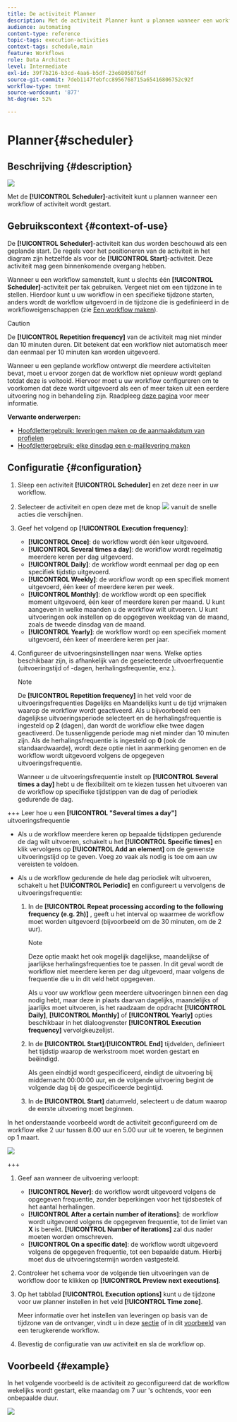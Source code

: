 ```yaml
---
title: De activiteit Planner
description: Met de activiteit Planner kunt u plannen wanneer een workflow of activiteit wordt gestart.
audience: automating
content-type: reference
topic-tags: execution-activities
context-tags: schedule,main
feature: Workflows
role: Data Architect
level: Intermediate
exl-id: 39f7b216-b3cd-4aa6-b5df-23e6805076df
source-git-commit: 7deb1147febfcc8956768715a65416806752c92f
workflow-type: tm+mt
source-wordcount: '877'
ht-degree: 52%

---
```


# Planner{#scheduler}

## Beschrijving {#description}

![](assets/scheduler.png)

Met de **[!UICONTROL Scheduler]**-activiteit kunt u plannen wanneer een workflow of activiteit wordt gestart.

## Gebruikscontext {#context-of-use}

De **[!UICONTROL Scheduler]**-activiteit kan dus worden beschouwd als een geplande start. De regels voor het positioneren van de activiteit in het diagram zijn hetzelfde als voor de **[!UICONTROL Start]**-activiteit. Deze activiteit mag geen binnenkomende overgang hebben.

Wanneer u een workflow samenstelt, kunt u slechts één **[!UICONTROL Scheduler]**-activiteit per tak gebruiken. Vergeet niet om een tijdzone in te stellen. Hierdoor kunt u uw workflow in een specifieke tijdzone starten, anders wordt de workflow uitgevoerd in de tijdzone die is gedefinieerd in de workfloweigenschappen (zie [Een workflow maken](../../automating/using/building-a-workflow.md)).

>[!CAUTION]
>
>De **[!UICONTROL Repetition frequency]** van de activiteit mag niet minder dan 10 minuten duren. Dit betekent dat een workflow niet automatisch meer dan eenmaal per 10 minuten kan worden uitgevoerd.

Wanneer u een geplande workflow ontwerpt die meerdere activiteiten bevat, moet u ervoor zorgen dat de workflow niet opnieuw wordt gepland totdat deze is voltooid. Hiervoor moet u uw workflow configureren om te voorkomen dat deze wordt uitgevoerd als een of meer taken uit een eerdere uitvoering nog in behandeling zijn. Raadpleeg [deze pagina](../../automating/using/scheduled-workflows-execution.md) voor meer informatie.

**Verwante onderwerpen:**

* [Hoofdlettergebruik: leveringen maken op de aanmaakdatum van profielen](../../automating/using/workflow-creation-date-query.md)
* [Hoofdlettergebruik: elke dinsdag een e-maillevering maken](../../automating/using/workflow-weekly-offer.md)

## Configuratie {#configuration}

1. Sleep een activiteit **[!UICONTROL Scheduler]** en zet deze neer in uw workflow.
1. Selecteer de activiteit en open deze met de knop ![](assets/edit_darkgrey-24px.png) vanuit de snelle acties die verschijnen.
1. Geef het volgend op **[!UICONTROL Execution frequency]**:

   * **[!UICONTROL Once]**: de workflow wordt één keer uitgevoerd.
   * **[!UICONTROL Several times a day]**: de workflow wordt regelmatig meerdere keren per dag uitgevoerd.
   * **[!UICONTROL Daily]**: de workflow wordt eenmaal per dag op een specifiek tijdstip uitgevoerd.
   * **[!UICONTROL Weekly]**: de workflow wordt op een specifiek moment uitgevoerd, één keer of meerdere keren per week.
   * **[!UICONTROL Monthly]**: de workflow wordt op een specifiek moment uitgevoerd, één keer of meerdere keren per maand. U kunt aangeven in welke maanden u de workflow wilt uitvoeren. U kunt uitvoeringen ook instellen op de opgegeven weekdag van de maand, zoals de tweede dinsdag van de maand.
   * **[!UICONTROL Yearly]**: de workflow wordt op een specifiek moment uitgevoerd, één keer of meerdere keren per jaar.

1. Configureer de uitvoeringsinstellingen naar wens. Welke opties beschikbaar zijn, is afhankelijk van de geselecteerde uitvoerfrequentie (uitvoeringstijd of -dagen, herhalingsfrequentie, enz.).

   >[!NOTE]
   >
   >De **[!UICONTROL Repetition frequency]** in het veld voor de uitvoeringsfrequenties Dagelijks en Maandelijks kunt u de tijd vrijmaken waarop de workflow wordt geactiveerd. Als u bijvoorbeeld een dagelijkse uitvoeringsperiode selecteert en de herhalingsfrequentie is ingesteld op **2** (dagen), dan wordt de workflow elke twee dagen geactiveerd. De tussenliggende periode mag niet minder dan 10 minuten zijn. Als de herhalingsfrequentie is ingesteld op **0** (ook de standaardwaarde), wordt deze optie niet in aanmerking genomen en de workflow wordt uitgevoerd volgens de opgegeven uitvoeringsfrequentie.

   Wanneer u de uitvoeringsfrequentie instelt op **[!UICONTROL Several times a day]** hebt u de flexibiliteit om te kiezen tussen het uitvoeren van de workflow op specifieke tijdstippen van de dag of periodiek gedurende de dag.

+++ Leer hoe u een **[!UICONTROL "Several times a day"]** uitvoeringsfrequentie

   * Als u de workflow meerdere keren op bepaalde tijdstippen gedurende de dag wilt uitvoeren, schakelt u het **[!UICONTROL Specific times]** en klik vervolgens op **[!UICONTROL Add an element]** om de gewenste uitvoeringstijd op te geven. Voeg zo vaak als nodig is toe om aan uw vereisten te voldoen.

   * Als u de workflow gedurende de hele dag periodiek wilt uitvoeren, schakelt u het **[!UICONTROL Periodic]** en configureert u vervolgens de uitvoeringsfrequentie:

      1. In de **[!UICONTROL Repeat processing according to the following frequency (e.g. 2h)]** , geeft u het interval op waarmee de workflow moet worden uitgevoerd (bijvoorbeeld om de 30 minuten, om de 2 uur).

         >[!NOTE]
         >
         >Deze optie maakt het ook mogelijk dagelijkse, maandelijkse of jaarlijkse herhalingsfrequenties toe te passen. In dit geval wordt de workflow niet meerdere keren per dag uitgevoerd, maar volgens de frequentie die u in dit veld hebt opgegeven.
         >
         > Als u voor uw workflow geen meerdere uitvoeringen binnen een dag nodig hebt, maar deze in plaats daarvan dagelijks, maandelijks of jaarlijks moet uitvoeren, is het raadzaam de opdracht **[!UICONTROL Daily]**, **[!UICONTROL Monthly]** of **[!UICONTROL Yearly]** opties beschikbaar in het dialoogvenster **[!UICONTROL Execution frequency]** vervolgkeuzelijst.

      1. In de **[!UICONTROL Start]**/**[!UICONTROL End]** tijdvelden, definieert het tijdstip waarop de werkstroom moet worden gestart en beëindigd.

         Als geen eindtijd wordt gespecificeerd, eindigt de uitvoering bij middernacht 00:00:00 uur, en de volgende uitvoering begint de volgende dag bij de gespecificeerde begintijd.

      1. In de **[!UICONTROL Start]** datumveld, selecteert u de datum waarop de eerste uitvoering moet beginnen.

   In het onderstaande voorbeeld wordt de activiteit geconfigureerd om de workflow elke 2 uur tussen 8.00 uur en 5.00 uur uit te voeren, te beginnen op 1 maart.

   ![](assets/wkf_scheduler_day.png)

+++

1. Geef aan wanneer de uitvoering verloopt:

   * **[!UICONTROL Never]**: de workflow wordt uitgevoerd volgens de opgegeven frequentie, zonder beperkingen voor het tijdsbestek of het aantal herhalingen.
   * **[!UICONTROL After a certain number of iterations]**: de workflow wordt uitgevoerd volgens de opgegeven frequentie, tot de limiet van **X** is bereikt. **[!UICONTROL Number of iterations]** zal dus nader moeten worden omschreven.
   * **[!UICONTROL On a specific date]**: de workflow wordt uitgevoerd volgens de opgegeven frequentie, tot een bepaalde datum. Hierbij moet dus de uitvoeringstermijn worden vastgesteld.

1. Controleer het schema voor de volgende tien uitvoeringen van de workflow door te klikken op **[!UICONTROL Preview next executions]**.

1. Op het tabblad **[!UICONTROL Execution options]** kunt u de tijdzone voor uw planner instellen in het veld **[!UICONTROL Time zone]**.

   Meer informatie over het instellen van leveringen op basis van de tijdzone van de ontvanger, vindt u in deze [sectie](../../sending/using/sending-messages-at-the-recipient-s-time-zone.md) of in dit [voorbeeld](../../automating/using/recurring-push-notifications.md) van een terugkerende workflow.

1. Bevestig de configuratie van uw activiteit en sla de workflow op.

## Voorbeeld {#example}

In het volgende voorbeeld is de activiteit zo geconfigureerd dat de workflow wekelijks wordt gestart, elke maandag om 7 uur &#39;s ochtends, voor een onbepaalde duur.

![](assets/wkf_scheduler_example.png)
